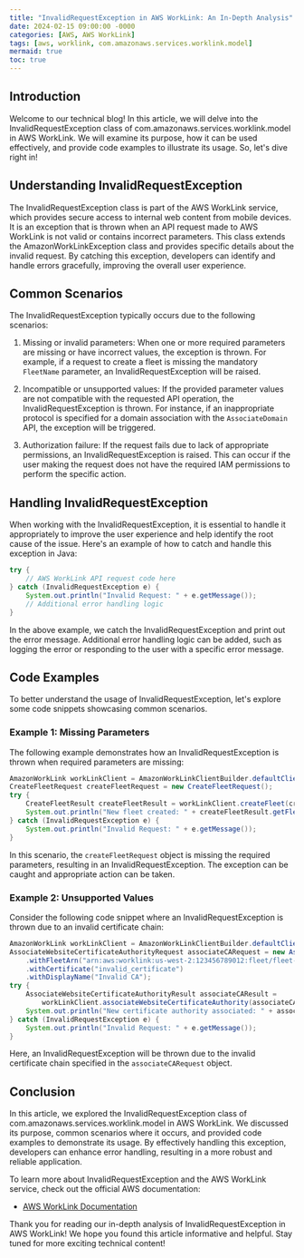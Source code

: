```yaml
---
title: "InvalidRequestException in AWS WorkLink: An In-Depth Analysis"
date: 2024-02-15 09:00:00 -0000
categories: [AWS, AWS WorkLink]
tags: [aws, worklink, com.amazonaws.services.worklink.model]
mermaid: true
toc: true
---
```



## Introduction
Welcome to our technical blog! In this article, we will delve into the InvalidRequestException class of com.amazonaws.services.worklink.model in AWS WorkLink. We will examine its purpose, how it can be used effectively, and provide code examples to illustrate its usage. So, let's dive right in!

## Understanding InvalidRequestException
The InvalidRequestException class is part of the AWS WorkLink service, which provides secure access to internal web content from mobile devices. It is an exception that is thrown when an API request made to AWS WorkLink is not valid or contains incorrect parameters. This class extends the AmazonWorkLinkException class and provides specific details about the invalid request. By catching this exception, developers can identify and handle errors gracefully, improving the overall user experience.

## Common Scenarios
The InvalidRequestException typically occurs due to the following scenarios:

1. Missing or invalid parameters: When one or more required parameters are missing or have incorrect values, the exception is thrown. For example, if a request to create a fleet is missing the mandatory `FleetName` parameter, an InvalidRequestException will be raised.

2. Incompatible or unsupported values: If the provided parameter values are not compatible with the requested API operation, the InvalidRequestException is thrown. For instance, if an inappropriate protocol is specified for a domain association with the `AssociateDomain` API, the exception will be triggered.

3. Authorization failure: If the request fails due to lack of appropriate permissions, an InvalidRequestException is raised. This can occur if the user making the request does not have the required IAM permissions to perform the specific action.

## Handling InvalidRequestException
When working with the InvalidRequestException, it is essential to handle it appropriately to improve the user experience and help identify the root cause of the issue. Here's an example of how to catch and handle this exception in Java:

```java
try {
    // AWS WorkLink API request code here
} catch (InvalidRequestException e) {
    System.out.println("Invalid Request: " + e.getMessage());
    // Additional error handling logic
}
```

In the above example, we catch the InvalidRequestException and print out the error message. Additional error handling logic can be added, such as logging the error or responding to the user with a specific error message.

## Code Examples
To better understand the usage of InvalidRequestException, let's explore some code snippets showcasing common scenarios.

### Example 1: Missing Parameters
The following example demonstrates how an InvalidRequestException is thrown when required parameters are missing:

```java
AmazonWorkLink workLinkClient = AmazonWorkLinkClientBuilder.defaultClient();
CreateFleetRequest createFleetRequest = new CreateFleetRequest();
try {
    CreateFleetResult createFleetResult = workLinkClient.createFleet(createFleetRequest);
    System.out.println("New fleet created: " + createFleetResult.getFleetArn());
} catch (InvalidRequestException e) {
    System.out.println("Invalid Request: " + e.getMessage());
}
```

In this scenario, the `createFleetRequest` object is missing the required parameters, resulting in an InvalidRequestException. The exception can be caught and appropriate action can be taken.

### Example 2: Unsupported Values
Consider the following code snippet where an InvalidRequestException is thrown due to an invalid certificate chain:

```java
AmazonWorkLink workLinkClient = AmazonWorkLinkClientBuilder.defaultClient();
AssociateWebsiteCertificateAuthorityRequest associateCARequest = new AssociateWebsiteCertificateAuthorityRequest()
    .withFleetArn("arn:aws:worklink:us-west-2:123456789012:fleet/fleet-12345")
    .withCertificate("invalid_certificate")
    .withDisplayName("Invalid CA");
try {
    AssociateWebsiteCertificateAuthorityResult associateCAResult =
        workLinkClient.associateWebsiteCertificateAuthority(associateCARequest);
    System.out.println("New certificate authority associated: " + associateCAResult.getWebsiteCaId());
} catch (InvalidRequestException e) {
    System.out.println("Invalid Request: " + e.getMessage());
}
```

Here, an InvalidRequestException will be thrown due to the invalid certificate chain specified in the `associateCARequest` object.

## Conclusion
In this article, we explored the InvalidRequestException class of com.amazonaws.services.worklink.model in AWS WorkLink. We discussed its purpose, common scenarios where it occurs, and provided code examples to demonstrate its usage. By effectively handling this exception, developers can enhance error handling, resulting in a more robust and reliable application.

To learn more about InvalidRequestException and the AWS WorkLink service, check out the official AWS documentation:
- [AWS WorkLink Documentation](https://docs.aws.amazon.com/worklink)

Thank you for reading our in-depth analysis of InvalidRequestException in AWS WorkLink! We hope you found this article informative and helpful. Stay tuned for more exciting technical content!